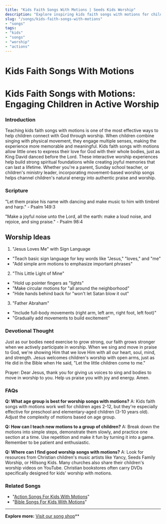 ```yaml
---
title: "Kids Faith Songs With Motions | Seeds Kids Worship"
description: "Explore inspiring kids faith songs with motions for children's worship and faith development. Biblical music resources for families and ministry."
slug: "/songs/kids-faith-songs-with-motions"
- "songs"
tags:
- "kids"
- "songs"
- "worship"
- "actions"
---
```


# Kids Faith Songs With Motions

# Kids Faith Songs with Motions: Engaging Children in Active Worship

### Introduction
Teaching kids faith songs with motions is one of the most effective ways to help children connect with God through worship. When children combine singing with physical movement, they engage multiple senses, making the experience more memorable and meaningful. Kids faith songs with motions allow little ones to express their love for God with their whole bodies, just as King David danced before the Lord. These interactive worship experiences help build strong spiritual foundations while creating joyful memories that can last a lifetime. Whether you're a parent, Sunday school teacher, or children's ministry leader, incorporating movement-based worship songs helps channel children's natural energy into authentic praise and worship.

### Scripture
"Let them praise his name with dancing and make music to him with timbrel and harp." - Psalm 149:3

"Make a joyful noise unto the Lord, all the earth: make a loud noise, and rejoice, and sing praise." - Psalm 98:4

## Worship Ideas
1. "Jesus Loves Me" with Sign Language
- "Teach basic sign language for key words like "Jesus," "loves," and "me"
- "Add simple arm motions to emphasize important phrases"

2. "This Little Light of Mine"
- "Hold up pointer fingers as "lights"
- "Make circular motions for "all around the neighborhood"
- "Hide hands behind back for "won't let Satan blow it out"

3. "Father Abraham"
- "Include full-body movements (right arm, left arm, right foot, left foot)"
- "Gradually add movements to build excitement"

### Devotional Thought
Just as our bodies need exercise to grow strong, our faith grows stronger when we actively participate in worship. When we sing and move in praise to God, we're showing Him that we love Him with all our heart, soul, mind, and strength. Jesus welcomes children's worship with open arms, just as He did in the Bible when He said, "Let the little children come to me."

Prayer: Dear Jesus, thank you for giving us voices to sing and bodies to move in worship to you. Help us praise you with joy and energy. Amen.

### FAQs
**Q: What age group is best for worship songs with motions?**
A: Kids faith songs with motions work well for children ages 2-12, but they're especially effective for preschool and elementary-aged children (3-10 years old). Adjust the complexity of motions based on age group.

**Q: How can I teach new motions to a group of children?**
A: Break down the motions into simple steps, demonstrate them slowly, and practice one section at a time. Use repetition and make it fun by turning it into a game. Remember to be patient and enthusiastic.

**Q: Where can I find good worship songs with motions?**
A: Look for resources from Christian children's music artists like Yancy, Seeds Family Worship, or Hillsong Kids. Many churches also share their children's worship videos on YouTube. Christian bookstores often carry DVDs specifically designed for kids' worship with motions.

### Related Songs

- "[Action Songs For Kids With Motions](/songs/action-songs-for-kids-with-motions/)"
- "[Bible Songs For Kids With Motions](/songs/bible-songs-for-kids-with-motions/)"

---

**Explore more:** [Visit our song shop](https://seedskidsworship.com/shop)**

<!-- Schema Markup -->
<script type="application/ld+json">
{
  "@context": "https://schema.org",
  "@type": "MusicRecording",
  "name": "Kids Faith Songs With Motions",
  "byArtist": {
    "@type": "MusicGroup",
    "name": "Seeds Kids Worship"
  },
  "isFamilyFriendly": true,
  "url": "https://seedskidsworship.com/songs/kids-faith-songs-with-motions/"
}
</script>